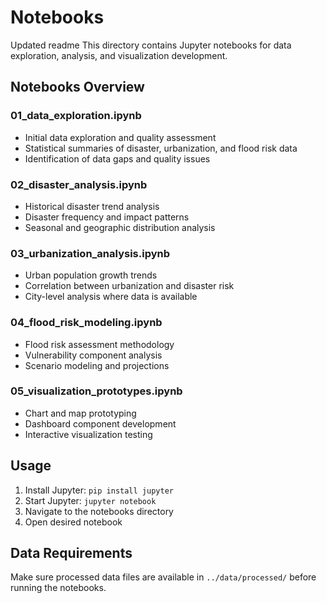 # Notebooks

Updated readme
This directory contains Jupyter notebooks for data exploration, analysis, and visualization development.

## Notebooks Overview

### 01_data_exploration.ipynb
- Initial data exploration and quality assessment
- Statistical summaries of disaster, urbanization, and flood risk data
- Identification of data gaps and quality issues

### 02_disaster_analysis.ipynb  
- Historical disaster trend analysis
- Disaster frequency and impact patterns
- Seasonal and geographic distribution analysis

### 03_urbanization_analysis.ipynb
- Urban population growth trends
- Correlation between urbanization and disaster risk
- City-level analysis where data is available

### 04_flood_risk_modeling.ipynb
- Flood risk assessment methodology
- Vulnerability component analysis
- Scenario modeling and projections

### 05_visualization_prototypes.ipynb
- Chart and map prototyping
- Dashboard component development
- Interactive visualization testing

## Usage

1. Install Jupyter: `pip install jupyter`
2. Start Jupyter: `jupyter notebook`
3. Navigate to the notebooks directory
4. Open desired notebook

## Data Requirements

Make sure processed data files are available in `../data/processed/` before running the notebooks.